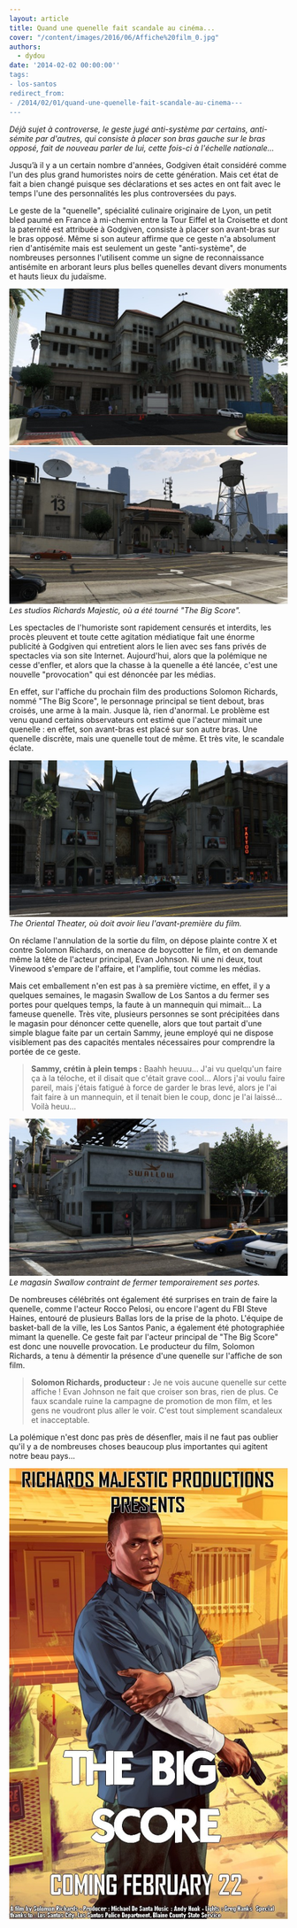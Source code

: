 ```yaml
---
layout: article
title: Quand une quenelle fait scandale au cinéma...
cover: "/content/images/2016/06/Affiche%20film_0.jpg"
authors:
  - dydou
date: '2014-02-02 00:00:00''
tags:
- los-santos
redirect_from:
- /2014/02/01/quand-une-quenelle-fait-scandale-au-cinema---
---
```


_Déjà sujet à controverse, le geste jugé anti-système par certains, anti-sémite par d'autres, qui consiste à placer son bras gauche sur le bras opposé, fait de nouveau parler de lui, cette fois-ci à l'échelle nationale..._

Jusqu’à il y a un certain nombre d'années, Godgiven était considéré comme l'un des plus grand humoristes noirs de cette génération. Mais cet état de fait a bien changé puisque ses déclarations et ses actes en ont fait avec le temps l'une des personnalités les plus controversées du pays.

Le geste de la "quenelle", spécialité culinaire originaire de Lyon, un petit bled paumé en France à mi-chemin entre la Tour Eiffel et la Croisette et dont la paternité est attribuée à Godgiven, consiste à placer son avant-bras sur le bras opposé. Même si son auteur affirme que ce geste n'a absolument rien d'antisémite mais est seulement un geste "anti-système", de nombreuses personnes l'utilisent comme un signe de reconnaissance antisémite en arborant leurs plus belles quenelles devant divers monuments et hauts lieux du judaïsme.

![](/content/images/2016/06/Quenelle3.jpg)
![Les studios Richards Majestic, où a été tourné "The Big Score".](/content/images/2016/06/Quenelle4.jpg)
_Les studios Richards Majestic, où a été tourné "The Big Score"._

Les spectacles de l'humoriste sont rapidement censurés et interdits, les procès pleuvent et toute cette agitation médiatique fait une énorme publicité à Godgiven qui entretient alors le lien avec ses fans privés de spectacles via son site Internet. Aujourd'hui, alors que la polémique ne cesse d'enfler, et alors que la chasse à la quenelle a été lancée, c'est une nouvelle "provocation" qui est dénoncée par les médias.

En effet, sur l'affiche du prochain film des productions Solomon Richards, nommé "The Big Score", le personnage principal se tient debout, bras croisés, une arme à la main. Jusque là, rien d'anormal. Le problème est venu quand certains observateurs ont estimé que l'acteur mimait une quenelle : en effet, son avant-bras est placé sur son autre bras. Une quenelle discrète, mais une quenelle tout de même. Et très vite, le scandale éclate.

![The Oriental Theater, où doit avoir lieu l'avant-première du film.](/content/images/2016/06/Quenelle2.jpg)
_The Oriental Theater, où doit avoir lieu l'avant-première du film._

On réclame l'annulation de la sortie du film, on dépose plainte contre X et contre Solomon Richards, on menace de boycotter le film, et on demande même la tête de l'acteur principal, Evan Johnson. Ni une ni deux, tout Vinewood s'empare de l'affaire, et l'amplifie, tout comme les médias.

Mais cet emballement n'en est pas à sa première victime, en effet, il y a quelques semaines, le magasin Swallow de Los Santos a du fermer ses portes pour quelques temps, la faute à un mannequin qui mimait... La fameuse quenelle. Très vite, plusieurs personnes se sont précipitées dans le magasin pour dénoncer cette quenelle, alors que tout partait d'une simple blague faite par un certain Sammy, jeune employé qui ne dispose visiblement pas des capacités mentales nécessaires pour comprendre la portée de ce geste.

> **Sammy, crétin à plein temps :** Baahh heuuu... J'ai vu quelqu'un faire ça à la téloche, et il disait que c'était grave cool... Alors j'ai voulu faire pareil, mais j'étais fatigué à force de garder le bras levé, alors je l'ai fait faire à un mannequin, et il tenait bien le coup, donc je l'ai laissé... Voilà heuu...

![Le magasin Swallow contraint de fermer temporairement ses portes.](/content/images/2016/06/Quenelle.jpg)
_Le magasin Swallow contraint de fermer temporairement ses portes._

De nombreuses célébrités ont également été surprises en train de faire la quenelle, comme l'acteur Rocco Pelosi, ou encore l'agent du FBI Steve Haines, entouré de plusieurs Ballas lors de la prise de la photo. L'équipe de basket-ball de la ville, les Los Santos Panic, a également été photographiée mimant la quenelle. Ce geste fait par l'acteur principal de "The Big Score" est donc une nouvelle provocation. Le producteur du film, Solomon Richards, a tenu à démentir la présence d'une quenelle sur l'affiche de son film.

> **Solomon Richards, producteur :** Je ne vois aucune quenelle sur cette affiche ! Evan Johnson ne fait que croiser son bras, rien de plus. Ce faux scandale ruine la campagne de promotion de mon film, et les gens ne voudront plus aller le voir. C'est tout simplement scandaleux et inacceptable.

La polémique n'est donc pas près de désenfler, mais il ne faut pas oublier qu'il y a de nombreuses choses beaucoup plus importantes qui agitent notre beau pays...

![](/content/images/2016/06/Affiche%20film.jpg)